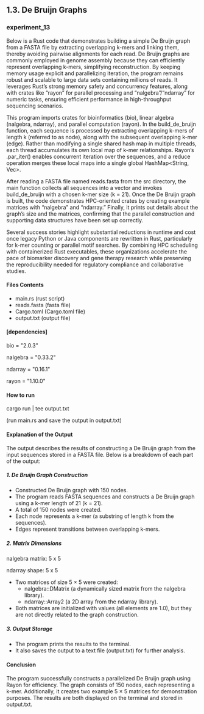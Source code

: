 ## 1.3. De Bruijn Graphs

### experiment_13

Below is a Rust code that demonstrates building a simple De Bruijn graph from a FASTA file by extracting overlapping k-mers and linking them, thereby avoiding pairwise alignments for each read. De Bruijn graphs are commonly employed in genome assembly because they can efficiently represent overlapping k-mers, simplifying reconstruction. By keeping memory usage explicit and parallelizing iteration, the program remains robust and scalable to large data sets containing millions of reads. It leverages Rust’s strong memory safety and concurrency features, along with crates like “rayon” for parallel processing and “nalgebra”/“ndarray” for numeric tasks, ensuring efficient performance in high-throughput sequencing scenarios.

This program imports crates for bioinformatics (bio), linear algebra (nalgebra, ndarray), and parallel computation (rayon). In the build_de_bruijn function, each sequence is processed by extracting overlapping k-mers of length k (referred to as node), along with the subsequent overlapping k-mer (edge). Rather than modifying a single shared hash map in multiple threads, each thread accumulates its own local map of k-mer relationships. Rayon’s .par_iter() enables concurrent iteration over the sequences, and a reduce operation merges these local maps into a single global HashMap<String, Vec<String>>.

After reading a FASTA file named reads.fasta from the src directory, the main function collects all sequences into a vector and invokes build_de_bruijn with a chosen k-mer size (k = 21). Once the De Bruijn graph is built, the code demonstrates HPC-oriented crates by creating example matrices with “nalgebra” and “ndarray.” Finally, it prints out details about the graph’s size and the matrices, confirming that the parallel construction and supporting data structures have been set up correctly.

Several success stories highlight substantial reductions in runtime and cost once legacy Python or Java components are rewritten in Rust, particularly for k-mer counting or parallel motif searches. By combining HPC scheduling with containerized Rust executables, these organizations accelerate the pace of biomarker discovery and gene therapy research while preserving the reproducibility needed for regulatory compliance and collaborative studies.

#### Files Contents
* main.rs (rust script)
* reads.fasta (fasta file)
* Cargo.toml (Cargo.toml file)
* output.txt (output file)

#### [dependencies]

bio = "2.0.3"

nalgebra = "0.33.2"

ndarray = "0.16.1"

rayon = "1.10.0"

#### How to run

cargo run | tee output.txt

(run main.rs and save the output in output.txt)

#### Explanation of the Output

The output describes the results of constructing a De Bruijn graph from the input sequences stored in a FASTA file. Below is a breakdown of each part of the output:

##### 1. De Bruijn Graph Construction

* Constructed De Bruijn graph with 150 nodes.
* The program reads FASTA sequences and constructs a De Bruijn graph using a k-mer length of 21 (k = 21).
* A total of 150 nodes were created.
* Each node represents a k-mer (a substring of length k from the sequences).
* Edges represent transitions between overlapping k-mers.

##### 2. Matrix Dimensions

nalgebra matrix: 5 x 5

ndarray shape: 5 x 5

* Two matrices of size 5 × 5 were created:
  * nalgebra::DMatrix (a dynamically sized matrix from the nalgebra library).
  * ndarray::Array2 (a 2D array from the ndarray library).
* Both matrices are initialized with values (all elements are 1.0), but they are not directly related to the graph construction.

##### 3. Output Storage

* The program prints the results to the terminal.
* It also saves the output to a text file (output.txt) for further analysis.

#### Conclusion

The program successfully constructs a parallelized De Bruijn graph using Rayon for efficiency. The graph consists of 150 nodes, each representing a k-mer. Additionally, it creates two example 5 × 5 matrices for demonstration purposes. The results are both displayed on the terminal and stored in output.txt.

